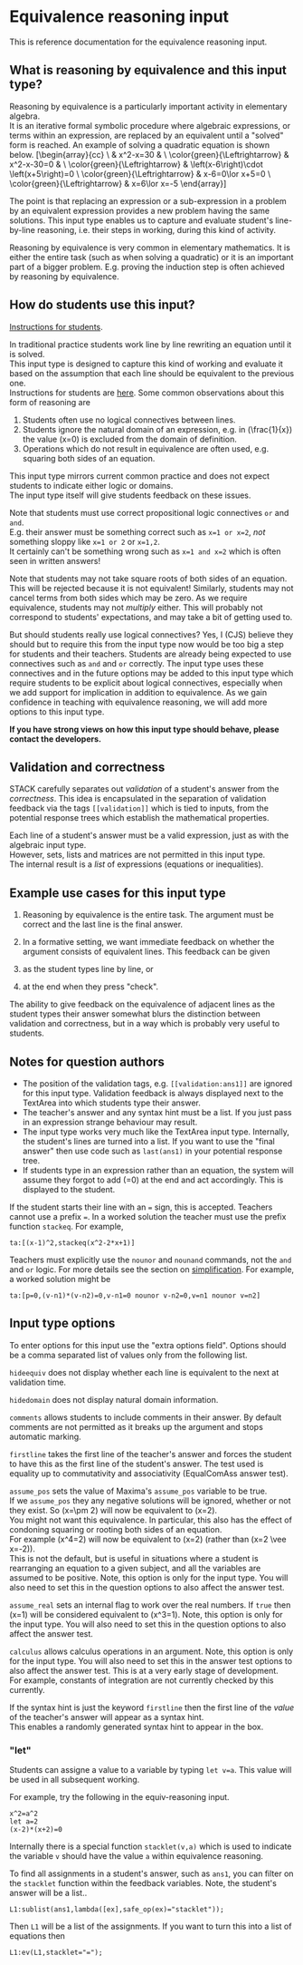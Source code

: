 # Equivalence reasoning input

This is reference documentation for the equivalence reasoning input.

##  What is reasoning by equivalence and this input type?

Reasoning by equivalence is a particularly important activity in elementary algebra.  
It is an iterative formal symbolic procedure where algebraic expressions, or terms within an expression, 
are replaced by an equivalent until a "solved" form is reached.
An example of solving a quadratic equation is shown below.
\[\begin{array}{cc} \  & x^2-x=30 & \\
\color{green}{\Leftrightarrow} & x^2-x-30=0 & \\
\color{green}{\Leftrightarrow} & \left(x-6\right)\cdot \left(x+5\right)=0 \\
\color{green}{\Leftrightarrow} & x-6=0\lor x+5=0 \\
\color{green}{\Leftrightarrow} & x=6\lor x=-5
\end{array}\]

The point is that replacing an expression or a sub-expression in a problem by an equivalent expression provides a new problem having the same solutions.
This input type enables us to capture and evaluate student's line-by-line reasoning, i.e. their steps in working, during this kind of activity.

Reasoning by equivalence is very common in elementary mathematics.  It is either the entire task (such as when solving a quadratic)
or it is an important part of a bigger problem.  E.g. proving the induction step is often achieved by reasoning by equivalence.  

## How do students use this input?

[Instructions for students](../../Students/Equivalence_reasoning.md).

In traditional practice students work line by line rewriting an equation until it is solved.  
This input type is designed to capture this kind of working and evaluate it based on the assumption that each line should be equivalent to the previous one.  
Instructions for students are [here](../../Students/Equivalence_reasoning.md).  Some common observations about this form of reasoning are

1. Students often use no logical connectives between lines.
2. Students ignore the natural domain of an expression, e.g. in \(\frac{1}{x}\) the value \(x=0\) is excluded from the domain of definition.
3. Operations which do not result in equivalence are often used, e.g. squaring both sides of an equation.

This input type mirrors current common practice and does not expect students to indicate either logic or domains.  
The input type itself will give students feedback on these issues.

Note that students must use correct propositional logic connectives `or` and `and`.  
E.g. their answer must be something correct such as `x=1 or x=2`, *not* something sloppy like `x=1 or 2` or `x=1,2`.  
It certainly can't be something wrong such as `x=1 and x=2` which is often seen in written answers!

Note that students may not take square roots of both sides of an equation.  This will be rejected because it is not equivalent!  Similarly, students may not cancel terms from both sides which may be zero.  As we require equivalence, students may not *multiply* either.  This will probably not correspond to students' expectations, and may take a bit of getting used to.

But should students really use logical connectives?  Yes, I (CJS) believe they should but to require this from the input type now would be too big a step for students and their teachers. Students are already being expected to use connectives such as `and` and `or` correctly.  The input type uses these connectives and in the future options may be added to this input type which require students to be explicit about logical connectives, especially when we add support for implication in addition to equivalence.  As we gain confidence in teaching with equivalence reasoning, we will add more options to this input type.

__If you have strong views on how this input type should behave, please contact the developers.__

## Validation and correctness

STACK carefully separates out *validation* of a student's answer from the *correctness*.
This idea is encapsulated in the separation of validation feedback via the tags `[[validation]]` 
which is tied to inputs, from the potential response trees which establish the mathematical properties.

Each line of a student's answer must be a valid expression, just as with the algebraic input type.  
However, sets, lists and matrices are not permitted in this input type.  
The internal result is a *list* of expressions (equations or inequalities).

## Example use cases for this input type

1. Reasoning by equivalence is the entire task.  The argument must be correct and the last line is the final answer.

2. In a formative setting, we want immediate feedback on whether the argument consists of equivalent lines.  This feedback can be given
  1. as the student types line by line, or
  2. at the end when they press "check".

The ability to give feedback on the equivalence of adjacent lines as the student types their answer somewhat 
blurs the distinction between validation and correctness, but in a way which is probably very useful to students.

## Notes for question authors

* The position of the validation tags, e.g. `[[validation:ans1]]` are ignored for this input type.  Validation feedback is always displayed next to the TextArea into which students type their answer.
* The teacher's answer and any syntax hint must be a list.  If you just pass in an expression strange behaviour may result.
* The input type works very much like the TextArea input type.  Internally, the student's lines are turned into a list.  If you want to use the "final answer" then use code such as `last(ans1)` in your potential response tree.
* If students type in an expression rather than an equation, the system will assume they forgot to add \(=0\) at the end and act accordingly.  This is displayed to the student.

If the student starts their line with an `=` sign, this is accepted.  Teachers cannot use a prefix `=`.  In a worked solution the teacher must use the prefix function `stackeq`.  For example,

    ta:[(x-1)^2,stackeq(x^2-2*x+1)]

Teachers must explicitly use the `nounor` and `nounand` commands, not the `and` and `or` logic.  For more details see the section on [simplification](../../CAS/Simplification.md).  For example, a worked solution might be

    ta:[p=0,(v-n1)*(v-n2)=0,v-n1=0 nounor v-n2=0,v=n1 nounor v=n2]


## Input type options

To enter options for this input use the "extra options field".   Options should be a comma separated list of values only from the following list.

`hideequiv` does not display whether each line is equivalent to the next at validation time.

`hidedomain` does not display natural domain information.

`comments` allows students to include comments in their answer.  By default comments are not permitted as it breaks up the argument and stops automatic marking.

`firstline` takes the first line of the teacher's answer and forces the student to have this as the first line of the student's answer.  The test used is equality up to commutativity and associativity (EqualComAss answer test).

`assume_pos` sets the value of Maxima's `assume_pos` variable to be true.  
If we `assume_pos` they any negative solutions will be ignored, whether or not they exist.  So \(x=\pm 2\) will now be equivalent to \(x=2\).  
You might not want this equivalence.  In particular, this also has the effect of condoning squaring or rooting both sides of an equation.  
For example \(x^4=2\) will now be equivalent to \(x=2\) (rather than \(x=2 \vee x=-2\)).  
This is not the default, but is useful in situations where a student is rearranging an equation to a given subject, and all the variables are assumed to be positive.  Note, this option is only for the input type. You will also need to set this in the question options to also affect the answer test.

`assume_real` sets an internal flag to work over the real numbers.  If `true` then \(x=1\) will be considered equivalent to \(x^3=1\).  Note, this option is only for the input type. You will also need to set this in the question options to also affect the answer test.

`calculus` allows calculus operations in an argument.  Note, this option is only for the input type. You will also need to set this in the answer test options to also affect the answer test.  This is at a very early stage of development.  
For example, constants of integration are not currently checked by this currently.

If the syntax hint is just the keyword `firstline` then the first line of the *value* of the teacher's answer will appear as a syntax hint.  
This enables a randomly generated syntax hint to appear in the box.

### "let" ###

Students can assigne a value to a variable by typing `let v=a`.  This value will be used in all subsequent working.

For example, try the following in the equiv-reasoning input.

    x^2=a^2
    let a=2
    (x-2)*(x+2)=0

Internally there is a special function `stacklet(v,a)` which is used to indicate the variable `v` should have the value `a` within equivalence reasoning.

To find all assignments in a student's answer, such as `ans1`, you can filter on the `stacklet` function within the feedback variables.  Note, the student's answer will be a list..

    L1:sublist(ans1,lambda([ex],safe_op(ex)="stacklet"));

Then `L1` will be a list of the assignments.  If you want to turn this into a list of equations then

    L1:ev(L1,stacklet="=");

